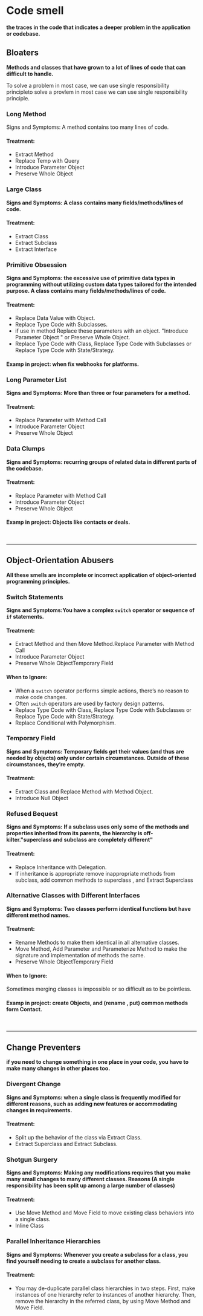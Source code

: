 # Code smell

**the traces in the code that indicates a deeper problem in the application or codebase.**

## Bloaters

**Methods and classes that have grown to a lot of lines of code that can difficult to handle.**

To solve a problem in most case, we can use single responsibility principleto solve a provlem in most case we can use single responsibility principle.

### Long Method

Signs and Symptoms: A method contains too many lines of code.

#### Treatment:

* Extract Method
* Replace Temp with Query
* Introduce Parameter Object
* Preserve Whole Object

### Large Class

**Signs and Symptoms: A class contains many fields/methods/lines of code.**

#### Treatment:

* Extract Class
* Extract Subclass
* Extract Interface

### Primitive Obsession

**Signs and Symptoms: the excessive use of primitive data types in programming without utilizing custom data types tailored for the intended purpose. A class contains many fields/methods/lines of code.**

#### Treatment:

* Replace Data Value with Object.
* Replace Type Code with Subclasses.
* if use in method Replace these parameters with an object. "Introduce Parameter Object " or Preserve Whole Object.
* Replace Type Code with Class, Replace Type Code with Subclasses or Replace Type Code with State/Strategy.

#### Examp in project: when fix webhooks for platforms.

### Long Parameter List

**Signs and Symptoms: More than three or four parameters for a method.**

#### Treatment:

* Replace Parameter with Method Call
* Introduce Parameter Object
* Preserve Whole Object

### Data Clumps

**Signs and Symptoms: recurring groups of related data in different parts of the codebase.**

#### Treatment:

* Replace Parameter with Method Call
* Introduce Parameter Object
* Preserve Whole Object

#### Examp in project: Objects like contacts or deals.

<br/><hr/>

## Object-Orientation Abusers

**All these smells are incomplete or incorrect application of object-oriented programming principles.**

### Switch Statements

**Signs and Symptoms:You have a complex `switch` operator or sequence of `if` statements.**

#### Treatment:

* Extract Method and then Move Method.Replace Parameter with Method Call
* Introduce Parameter Object
* Preserve Whole ObjectTemporary Field

#### When to Ignore:

* When a `switch` operator performs simple actions, there’s no reason to make code changes.
* Often `switch` operators are used by factory design patterns.
* Replace Type Code with Class, Replace Type Code with Subclasses or Replace Type Code with State/Strategy.
* Replace Conditional with Polymorphism.

### Temporary Field

**Signs and Symptoms: Temporary fields get their values (and thus are needed by objects) only under certain circumstances. Outside of these circumstances, they’re empty.**

#### Treatment:

* Extract Class and Replace Method with Method Object.
* Introduce Null Object

### Refused Bequest

**Signs and Symptoms: If a subclass uses only some of the methods and properties inherited from its parents, the hierarchy is off-kilter."superclass and subclass are completely different"**

#### Treatment:

* Replace Inheritance with Delegation.
* If inheritance is appropriate remove inappropriate methods from subclass, add common methods to superclass , and Extract Superclass

### Alternative Classes with Different Interfaces

**Signs and Symptoms: Two classes perform identical functions but have different method names.**

#### Treatment:

* Rename Methods to make them identical in all alternative classes.
* Move Method, Add Parameter and Parameterize Method to make the signature and implementation of methods the same.
* Preserve Whole ObjectTemporary Field

#### When to Ignore:

Sometimes merging classes is impossible or so difficult as to be pointless.

#### Examp in project: create Objects, and (rename , put) common methods form Contact.

<br/><hr/>

## Change Preventers

**if you need to change something in one place in your code, you have to make many changes in other places too.**

### Divergent Change

**Signs and Symptoms: when a single class is frequently modified for different reasons, such as adding new features or accommodating changes in requirements.**

#### Treatment:

* Split up the behavior of the class via Extract Class.
* Extract Superclass and Extract Subclass.

### Shotgun Surgery

**Signs and Symptoms: Making any modifications requires that you make many small changes to many different classes. Reasons (A single responsibility has been split up among a large number of classes)**

#### Treatment:

* Use Move Method and Move Field to move existing class behaviors into a single class.
* Inline Class

### Parallel Inheritance Hierarchies

**Signs and Symptoms: Whenever you create a subclass for a class, you find yourself needing to create a subclass for another class.**

#### Treatment:

* You may de-duplicate parallel class hierarchies in two steps. First, make instances of one hierarchy refer to instances of another hierarchy. Then, remove the hierarchy in the referred class, by using Move Method and Move Field.
